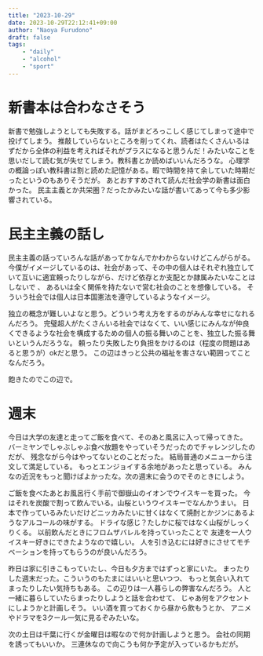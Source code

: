 ```yaml
---
title: "2023-10-29"
date: 2023-10-29T22:12:41+09:00
author: "Naoya Furudono"
draft: false
tags:
    - "daily"
    - "alcohol"
    - "sport"
---
```


# 新書本は合わなさそう

新書で勉強しようとしても失敗する。話がまどろっこしく感じてしまって途中で投げてしまう。
推敲していらないところを削ってくれ、読者はたくさんいるはずだから全体の利益を考えればそれがプラスになると思うんだ！みたいなことを思いだして読む気が失せてしまう。教科書とか読めばいいんだろうな。
心理学の概論っぽい教科書は割と読めた記憶がある。暇で時間を持て余していた時期だったというのもありそうだが。
あとおすすめされて読んだ社会学の新書は面白かった。
民主主義とか共栄圏？だったかみたいな話が書いてあって今も多少影響されている。

# 民主主義の話し

民主主義の話っていろんな話があってかなんでかわからないけどこんがらがる。
今僕がイメージしているのは、社会があって、その中の個人はそれぞれ独立していて互いに適宜頼ったりしながら、だけど依存とか支配とか隷属みたいなことはしないで
、
あるいは全く関係を持たないで営む社会のことを想像している。
そういう社会では個人は日本国憲法を遵守しているようなイメージ。

独立の概念が難しいよなと思う。どういう考え方をするのがみんな幸せになれるんだろう。
完璧超人がたくさんいる社会ではなくて、いい感じにみんなが仲良くできるような社会を構成するための個人の振る舞いのことを、独立した振る舞いというんだろうな。
頼ったり失敗したり負担をかけるのは（程度の問題はあると思うが）okだと思う。
この辺はきっと公共の福祉を害さない範囲ってことなんだろう。

飽きたのでこの辺で。

# 週末

今日は大学の友達と走ってご飯を食べて、そのあと風呂に入って帰ってきた。
バーミヤンでしゃぶしゃぶ食べ放題をやっていそうだったのでチャレンジしたのだが、
残念ながら今はやってないとのことだった。
結局普通のメニューから注文して満足している。
もっとエンジョイする余地があったと思っている。
みんなの近況をもっと聞けばよかったな。次の週末に会うのでそのときにしよう。

ご飯を食べたあとお風呂行く手前で御嶽山のイオンでウイスキーを買った。
今はそれを炭酸で割って飲んでいる。山桜というウイスキーでなんかうまい。
日本で作っているみたいだけどニッカみたいに甘くはなくて焼酎とかジンにあるようなアルコールの味がする。
ドライな感じ？たしかに桜ではなく山桜がしっくりくる。
以前飲んだときにフロムザバレルを持っていったことで
友達を一人ウイスキー好きにできたようなので嬉しい。
人を引き込むには好きにさせてモチベーションを持ってもらうのが良いんだろう。

昨日は家に引きこもっていたし、今日も夕方まではずっと家にいた。
まったりした週末だった。こういうのもたまにはいいと思いつつ、
もっと気合い入れてまったりしたい気持ちもある。
この辺りは一人暮らしの弊害なんだろう。
人と一緒に暮らしていたらまったりしようと話を合わせて、
じゃあ何をアクセントにしようかと計画しそう。
いい酒を買っておくから昼から飲もうとか、
アニメやドラマを3クール一気に見るぞみたいな。

次の土日は千葉に行くが金曜日は暇なので何か計画しようと思う。
会社の同期を誘ってもいいか。
三連休なので向こうも何か予定が入っているかもだが。

